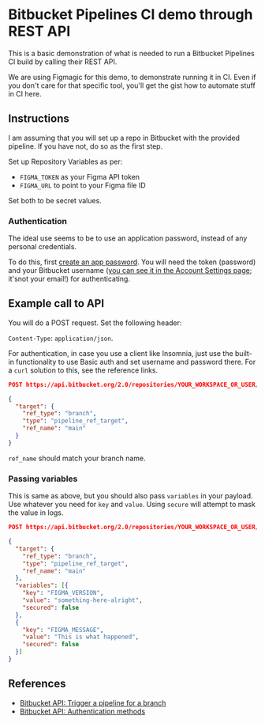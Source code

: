 # Bitbucket Pipelines CI demo through REST API

This is a basic demonstration of what is needed to run a Bitbucket Pipelines CI build by calling their REST API.

We are using Figmagic for this demo, to demonstrate running it in CI. Even if you don't care for that specific tool, you'll get the gist how to automate stuff in CI here.

## Instructions

I am assuming that you will set up a repo in Bitbucket with the provided pipeline. If you have not, do so as the first step.

Set up Repository Variables as per:

- `FIGMA_TOKEN` as your Figma API token
- `FIGMA_URL` to point to your Figma file ID

Set both to be secret values.

### Authentication

The ideal use seems to be to use an application password, instead of any personal credentials.

To do this, first [create an app password](https://bitbucket.org/account/settings/app-passwords/). You will need the token (password) and your Bitbucket username ([you can see it in the Account Settings page](https://bitbucket.org/account/settings/); it'snot your email!) for authenticating.

## Example call to API

You will do a POST request. Set the following header:

`Content-Type`: `application/json`.

For authentication, in case you use a client like Insomnia, just use the built-in functionality to use Basic auth and set username and password there. For a `curl` solution to this, see the reference links.

```json
POST https://api.bitbucket.org/2.0/repositories/YOUR_WORKSPACE_OR_USER/YOUR_REPO/pipelines/#post

{
  "target": {
    "ref_type": "branch",
    "type": "pipeline_ref_target",
    "ref_name": "main"
  }
}
```

`ref_name` should match your branch name.

### Passing variables

This is same as above, but you should also pass `variables` in your payload. Use whatever you need for `key` and `value`. Using `secure` will attempt to mask the value in logs.

```json
POST https://api.bitbucket.org/2.0/repositories/YOUR_WORKSPACE_OR_USER/YOUR_REPO/pipelines/#post

{
  "target": {
    "ref_type": "branch",
    "type": "pipeline_ref_target",
    "ref_name": "main"
  },
  "variables": [{
    "key": "FIGMA_VERSION",
    "value": "something-here-alright",
    "secured": false
  },
  {
    "key": "FIGMA_MESSAGE",
    "value": "This is what happened",
    "secured": false
  }]
}
```

## References

- [Bitbucket API: Trigger a pipeline for a branch](https://developer.atlassian.com/bitbucket/api/2/reference/resource/repositories/%7Bworkspace%7D/%7Brepo_slug%7D/pipelines/#post)
- [Bitbucket API: Authentication methods](https://developer.atlassian.com/bitbucket/api/2/reference/meta/authentication)
